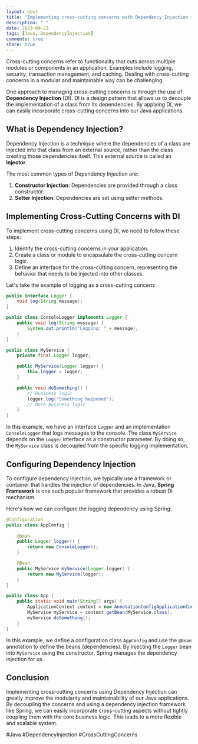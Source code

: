 ```yaml
---
layout: post
title: "Implementing cross-cutting concerns with Dependency Injection in Java."
description: " "
date: 2023-09-23
tags: [Java, DependencyInjection]
comments: true
share: true
---
```


Cross-cutting concerns refer to functionality that cuts across multiple modules or components in an application. Examples include logging, security, transaction management, and caching. Dealing with cross-cutting concerns in a modular and maintainable way can be challenging.

One approach to managing cross-cutting concerns is through the use of **Dependency Injection** (DI). DI is a design pattern that allows us to decouple the implementation of a class from its dependencies. By applying DI, we can easily incorporate cross-cutting concerns into our Java applications.

## What is Dependency Injection?

Dependency Injection is a technique where the dependencies of a class are injected into that class from an external source, rather than the class creating those dependencies itself. This external source is called an **injector**. 

The most common types of Dependency Injection are:

1. **Constructor Injection**: Dependencies are provided through a class constructor.
2. **Setter Injection**: Dependencies are set using setter methods.

## Implementing Cross-Cutting Concerns with DI

To implement cross-cutting concerns using DI, we need to follow these steps:

1. Identify the cross-cutting concerns in your application.
2. Create a class or module to encapsulate the cross-cutting concern logic.
3. Define an interface for the cross-cutting concern, representing the behavior that needs to be injected into other classes.

Let's take the example of logging as a cross-cutting concern:

```java
public interface Logger {
    void log(String message);
}

public class ConsoleLogger implements Logger {
    public void log(String message) {
        System.out.println("Logging: " + message);
    }
}

public class MyService {
    private final Logger logger;

    public MyService(Logger logger) {
        this.logger = logger;
    }

    public void doSomething() {
        // Business logic
        logger.log("Something happened");
        // More business logic
    }
}
```

In this example, we have an interface `Logger` and an implementation `ConsoleLogger` that logs messages to the console. The class `MyService` depends on the `Logger` interface as a constructor parameter. By doing so, the `MyService` class is decoupled from the specific logging implementation.

## Configuring Dependency Injection

To configure dependency injection, we typically use a framework or container that handles the injection of dependencies. In Java, **Spring Framework** is one such popular framework that provides a robust DI mechanism.

Here's how we can configure the logging dependency using Spring:

```java
@Configuration
public class AppConfig {
    
    @Bean
    public Logger logger() {
        return new ConsoleLogger();
    }

    @Bean
    public MyService myService(Logger logger) {
        return new MyService(logger);
    }
}

public class App {
    public static void main(String[] args) {
        ApplicationContext context = new AnnotationConfigApplicationContext(AppConfig.class);
        MyService myService = context.getBean(MyService.class);
        myService.doSomething();
    }
}
```

In this example, we define a configuration class `AppConfig` and use the `@Bean` annotation to define the beans (dependencies). By injecting the `Logger` bean into `MyService` using the constructor, Spring manages the dependency injection for us.

## Conclusion

Implementing cross-cutting concerns using Dependency Injection can greatly improve the modularity and maintainability of our Java applications. By decoupling the concerns and using a dependency injection framework like Spring, we can easily incorporate cross-cutting aspects without tightly coupling them with the core business logic. This leads to a more flexible and scalable system.

#Java #DependencyInjection #CrossCuttingConcerns
